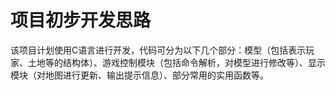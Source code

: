 # 项目初步开发思路
该项目计划使用C语言进行开发，代码可分为以下几个部分：模型（包括表示玩家、土地等的结构体）、游戏控制模块（包括命令解析，对模型进行修改等）、显示模块（对地图进行更新、输出提示信息）、部分常用的实用函数等。
